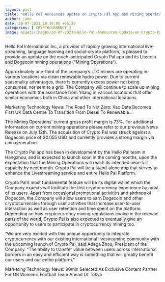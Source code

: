 ```yaml
---
layout: post
title: "Hello Pal Announces Update on Crypto Pal App and Mining Operations"
author: jane 
date: 20-07-2021 18:16:05 +05:30 
categories: [ CRYPTOCURRENCY ] 
image: assets/images/20-07-2021/Hello-Pal-Announces-Update-on-Crypto-Pal-App-and-Current-Mining-Operations.jpg
---
```

Hello Pal International Inc, a provider of rapidly growing international live-streaming, language learning and social-crypto platform, is pleased to provide an update on the much-anticipated Crypto Pal app and its Litecoin and Dogecoin mining operations (“Mining Operations“).

Approximately one-third of the company’s LTC miners are operating in various locations via clean renewable hydro power. Due to current seasonality advantages, there is currently excess power not being consumed, nor sent to a grid. The Company will continue to scale up mining operations with the assistance from Yitang in various locations that offer similar economics both in China and other international locations.

Marketing Technology News: The Road To Net Zero: Kao Data Becomes First UK Data Centre To Transition From Diesel To Renewable…

The Mining Operations’ current gross profit margin is 73%. For additional information on current mining operations please refer to our previous News Release on July 12th. The acquisition of Crypto Pal was struck against a Dogecoin price of $0.055 USD and currently provides a strong margin via coin generation.

The Crypto Pal app has been in development by the Hello Pal team in Hangzhou, and is expected to launch soon in the coming months, upon the expectation that the Mining Operations will reach its intended near-full capacity by next month. Crypto Pal will be a stand-alone app that serves to enhance the Livestreaming service and entire Hello Pal Platform.

Crypto Pal’s most fundamental feature will be its digital wallet which the Company expects will facilitate the first cryptocurrency experience by most of its users. Apart from occasional promotional activities and airdrops of Dogecoin, the Company will allow users to earn Dogecoin and other cryptocurrencies through user activities that increase user-to-user interaction as well as user retention and time spent on the platform. Depending on how cryptocurrency mining regulations evolve in the relevant parts of the world, Crypto Pal is also expected to eventually give an opportunity to users to participate in cryptocurrency mining too.

“We are very excited with this unique opportunity to integrate cryptocurrency with our existing international livestreaming community with the upcoming launch of Crypto Pal, said Adega Zhou, President of the Company. “The ability to transfer value between users across international borders in an easy and efficient way is something that will greatly benefit our users and our entire platform.”

Marketing Technology News: 90min Selected As Exclusive Content Partner For GB Women’s Football Team Ahead Of Tokyo